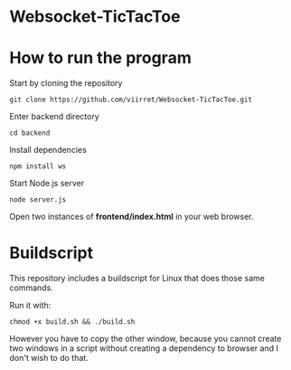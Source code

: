 # Websocket-TicTacToe


# How to run the program

Start by cloning the repository
```
git clone https://github.com/viirret/Websocket-TicTacToe.git
```
Enter backend directory
```
cd backend
```
Install dependencies
```
npm install ws
```
Start Node.js server
```
node server.js
```
Open two instances of **frontend/index.html** in your web browser.

# Buildscript

This repository includes a buildscript for Linux that does those same commands.

Run it with:
```
chmod +x build.sh && ./build.sh
```

However you have to copy the other window, because you cannot create two windows in a script without creating a dependency to browser and I don't wish to do that.


